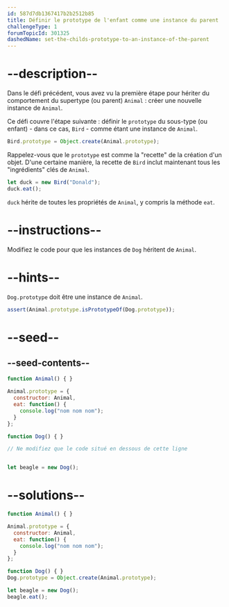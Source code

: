 ```yaml
---
id: 587d7db1367417b2b2512b85
title: Définir le prototype de l'enfant comme une instance du parent
challengeType: 1
forumTopicId: 301325
dashedName: set-the-childs-prototype-to-an-instance-of-the-parent
---
```


# --description--

Dans le défi précédent, vous avez vu la première étape pour hériter du comportement du supertype (ou parent) `Animal` : créer une nouvelle instance de `Animal`.

Ce défi couvre l'étape suivante : définir le `prototype` du sous-type (ou enfant) - dans ce cas, `Bird` - comme étant une instance de `Animal`.

```js
Bird.prototype = Object.create(Animal.prototype);
```

Rappelez-vous que le `prototype` est comme la "recette" de la création d'un objet. D'une certaine manière, la recette de `Bird` inclut maintenant tous les "ingrédients" clés de `Animal`.

```js
let duck = new Bird("Donald");
duck.eat();
```

`duck` hérite de toutes les propriétés de `Animal`, y compris la méthode `eat`.

# --instructions--

Modifiez le code pour que les instances de `Dog` héritent de `Animal`.

# --hints--

`Dog.prototype` doit être une instance de `Animal`.

```js
assert(Animal.prototype.isPrototypeOf(Dog.prototype));
```

# --seed--

## --seed-contents--

```js
function Animal() { }

Animal.prototype = {
  constructor: Animal,
  eat: function() {
    console.log("nom nom nom");
  }
};

function Dog() { }

// Ne modifiez que le code situé en dessous de cette ligne


let beagle = new Dog();
```

# --solutions--

```js
function Animal() { }

Animal.prototype = {
  constructor: Animal,
  eat: function() {
    console.log("nom nom nom");
  }
};

function Dog() { }
Dog.prototype = Object.create(Animal.prototype);

let beagle = new Dog();
beagle.eat();
```
